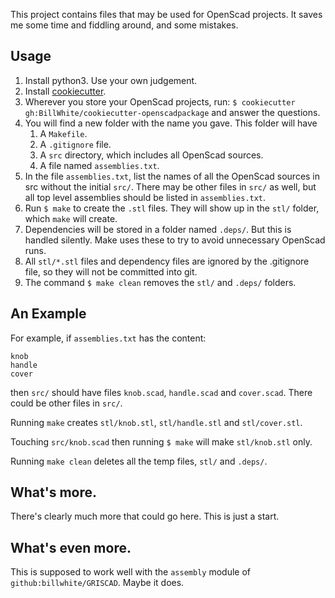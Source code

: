 This project contains files that may be used for OpenScad projects. It saves me
some time and fiddling around, and some mistakes.

## Usage

1. Install python3. Use your own judgement.
1. Install [cookiecutter](https://cookiecutter.readthedocs.io/en/stable/index.html).
1. Wherever you store your OpenScad projects, run: `$ cookiecutter gh:BillWhite/cookiecutter-openscadpackage`
   and answer the questions.
1. You will find a new folder with the name you gave. This folder will have 
   1. A `Makefile`.
   1. A `.gitignore` file.
   1. A `src` directory, which includes all OpenScad sources.
   1. A file named `assemblies.txt`.
1. In the file `assemblies.txt`, list the names of all the OpenScad sources in src without 
the initial `src/`. There may be other files in `src/` as well, but all top level assemblies
should be listed in `assemblies.txt`.
1. Run `$ make` to create the `.stl` files. They will show up in the `stl/` folder, which
`make` will create.
1. Dependencies will be stored in a folder named `.deps/`. But this is handled
silently. Make uses these to try to avoid unnecessary OpenScad runs.
1. All `stl/*.stl` files and dependency files are ignored by the .gitignore file, so they
will not be committed into git.
1. The command `$ make clean` removes the `stl/` and `.deps/` folders.

## An Example

For example, if `assemblies.txt` has the content:
   ```
   knob
   handle
   cover
   ```
then `src/` should have files `knob.scad`, `handle.scad` and `cover.scad`. There could
be other files in `src/`.

Running `make` creates `stl/knob.stl`, `stl/handle.stl` and `stl/cover.stl`.

Touching `src/knob.scad` then running `$ make` will make `stl/knob.stl` only.

Running `make clean` deletes all the temp files, `stl/` and `.deps/`.

## What's more.
There's clearly much more that could go here. This is just a start.

## What's even more.
This is supposed to work well with the `assembly` module of `github:billwhite/GRISCAD`.
Maybe it does.
